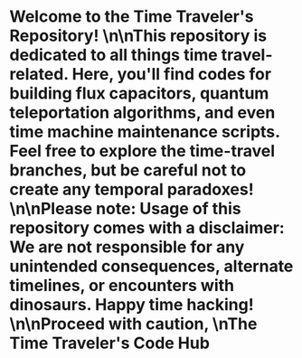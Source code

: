 # Welcome to the Time Traveler's Repository! \n\nThis repository is dedicated to all things time travel-related. Here, you'll find codes for building flux capacitors, quantum teleportation algorithms, and even time machine maintenance scripts. Feel free to explore the time-travel branches, but be careful not to create any temporal paradoxes! \n\nPlease note: Usage of this repository comes with a disclaimer: We are not responsible for any unintended consequences, alternate timelines, or encounters with dinosaurs. Happy time hacking! \n\nProceed with caution, \nThe Time Traveler's Code Hub
